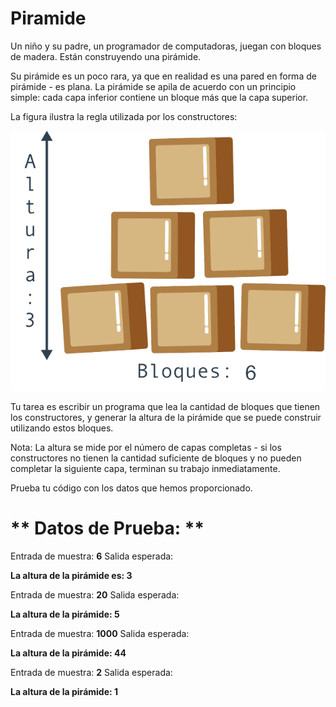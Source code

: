 # Piramide

Un niño y su padre, un programador de computadoras, juegan con bloques de madera. Están construyendo una pirámide.

Su pirámide es un poco rara, ya que en realidad es una pared en forma de pirámide - es plana. La pirámide se apila de acuerdo con un principio simple: cada capa inferior contiene un bloque más que la capa superior.

La figura ilustra la regla utilizada por los constructores:

![Imagen](lab_while/img/piramid.png)

Tu tarea es escribir un programa que lea la cantidad de bloques que tienen los constructores, y generar la altura de la pirámide que se puede construir utilizando estos bloques.

Nota: La altura se mide por el número de capas completas - si los constructores no tienen la cantidad suficiente de bloques y no pueden completar la siguiente capa, terminan su trabajo inmediatamente.

Prueba tu código con los datos que hemos proporcionado.


# ** Datos de Prueba: **

Entrada de muestra: **6**
Salida esperada:

**La altura de la pirámide es: 3**

Entrada de muestra: **20**
Salida esperada:

**La altura de la pirámide: 5**

Entrada de muestra: **1000**
Salida esperada:

**La altura de la pirámide: 44**

Entrada de muestra: **2**
Salida esperada:

**La altura de la pirámide: 1**
